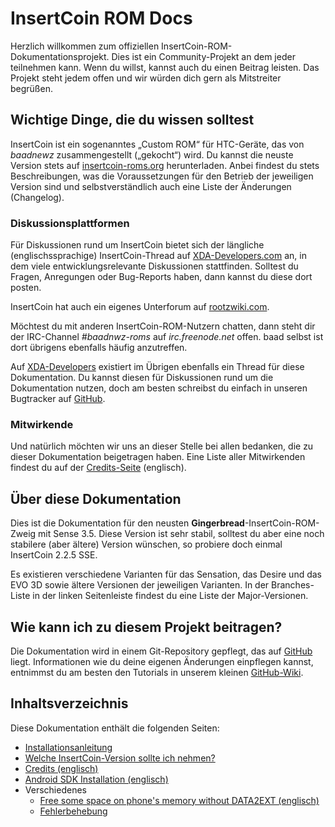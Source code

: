 # InsertCoin ROM Docs

Herzlich willkommen zum offiziellen InsertCoin-ROM-Dokumentationsprojekt. Dies ist ein
Community-Projekt an dem jeder teilnehmen kann. Wenn du willst, kannst auch du einen
Beitrag leisten. Das Projekt steht jedem offen und wir würden dich gern als Mitstreiter
begrüßen.

## Wichtige Dinge, die du wissen solltest
InsertCoin ist ein sogenanntes „Custom ROM“ für HTC-Geräte, das von *baadnewz*
zusammengestellt („gekocht“) wird. Du kannst die neuste Version stets auf
[insertcoin-roms.org](http://insertcoin-roms.org/) herunterladen. Anbei findest du
stets Beschreibungen, was die Voraussetzungen für den Betrieb der jeweiligen Version
sind und selbstverständlich auch eine Liste der Änderungen (Changelog).

### Diskussionsplattformen
Für Diskussionen rund um InsertCoin bietet sich der längliche (englischssprachige)
InsertCoin-Thread auf [XDA-Developers.com](http://forum.xda-developers.com/showthread.php?t=1198684)
an, in dem viele entwicklungsrelevante Diskussionen stattfinden. Solltest du Fragen,
Anregungen oder Bug-Reports haben, dann kannst du diese dort posten.

InsertCoin hat auch ein eigenes Unterforum auf
[rootzwiki.com](http://rootzwiki.com/forumdisplay.php?301-Bricked-Kernel-InsertCoin-ROM).

Möchtest du mit anderen InsertCoin-ROM-Nutzern chatten, dann steht dir der IRC-Channel
*#baadnwz-roms* auf *irc.freenode.net* offen. baad selbst ist dort übrigens ebenfalls
häufig anzutreffen.

Auf [XDA-Developers](http://forum.xda-developers.com/showthread.php?p=17329560)
existiert im Übrigen ebenfalls ein Thread für diese Dokumentation. Du kannst diesen für
Diskussionen rund um die Dokumentation nutzen, doch am besten schreibst du einfach in unseren
Bugtracker auf [GitHub](https://github.com/Manko10/InsertCoin-Docs/issues).

### Mitwirkende
Und natürlich möchten wir uns an dieser Stelle bei allen bedanken,
die zu dieser Dokumentation beigetragen haben. Eine Liste aller Mitwirkenden findest
du auf der [Credits-Seite](/master/en-US/credits.html) (englisch).

## Über diese Dokumentation
Dies ist die Dokumentation für den neusten **Gingerbread**-InsertCoin-ROM-Zweig mit Sense 3.5.
Diese Version ist sehr stabil, solltest du aber eine noch stabilere (aber ältere)
Version wünschen, so probiere doch einmal InsertCoin 2.2.5 SSE.

Es existieren verschiedene Varianten für das Sensation, das Desire und das EVO 3D
sowie ältere Versionen der jeweiligen Varianten. In der Branches-Liste in der linken
Seitenleiste findest du eine Liste der Major-Versionen.

## Wie kann ich zu diesem Projekt beitragen?
Die Dokumentation wird in einem Git-Repository gepflegt, das auf
[GitHub](http://www.github.com/) liegt. Informationen wie du deine eigenen Änderungen
einpflegen kannst, entnimmst du am besten den Tutorials in unserem kleinen
[GitHub-Wiki](https://github.com/Manko10/InsertCoin-Docs/wiki).

## Inhaltsverzeichnis
Diese Dokumentation enthält die folgenden Seiten:

 * [Installationsanleitung](/master/de-DE/installation/)
 * [Welche InsertCoin-Version sollte ich nehmen?](/master/de-DE/versions.html)
 * [Credits (englisch)](/master/en-US/credits.html)
 * [Android SDK Installation (englisch)](/master/en-US/AndroidSDK/)
 * Verschiedenes
    * [Free some space on phone's memory without DATA2EXT (englisch)](/master/en-US/misc/free-space-without-data2ext.html)
    * [Fehlerbehebung](/master/de-DE/misc/troubleshooting.html)